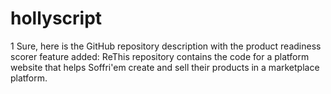 # hollyscript
  1 Sure, here is the GitHub repository description with the product readiness scorer feature added:  ReThis repository contains the code for a platform website that helps Soffri'em create and sell their products in a marketplace platform.
